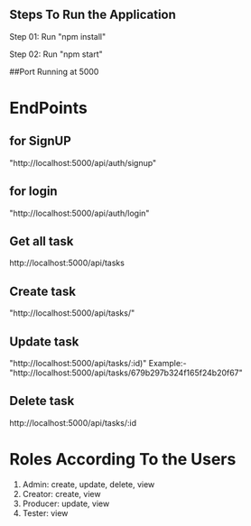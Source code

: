 ## Steps To Run the Application
Step 01:
Run "npm install"

Step 02:
Run "npm start"

##Port Running at 5000

# EndPoints
## for SignUP
"http://localhost:5000/api/auth/signup"

## for login
"http://localhost:5000/api/auth/login"

## Get all task
http://localhost:5000/api/tasks

## Create task
"http://localhost:5000/api/tasks/"

## Update task
"http://localhost:5000/api/tasks/:id)"
Example:- "http://localhost:5000/api/tasks/679b297b324f165f24b20f67"

## Delete task
http://localhost:5000/api/tasks/:id

# Roles According To the Users
  1) Admin: create, update, delete, view
  2) Creator: create, view
  3) Producer: update, view
  4) Tester: view
